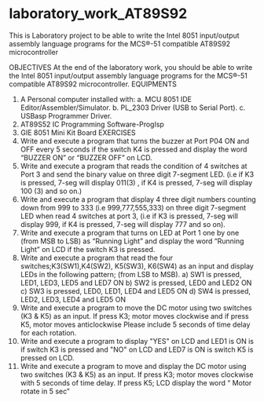 # laboratory_work_AT89S92
This is Laboratory project to be able to write the Intel 8051 input/output assembly language programs for the MCS®-51 compatible AT89S92 microcontroller

OBJECTIVES
At the end of the laboratory work, you should be able to write the Intel 8051 input/output
assembly language programs for the MCS®-51 compatible AT89S92 microcontroller.
EQUIPMENTS
1. A Personal computer installed with:
a. MCU 8051 IDE Editor/Assembler/Simulator.
b. PL_2303 Driver (USB to Serial Port).
c. USBasp Programmer Driver.
2. AT89S52 IC Programming Software-ProgIsp
3. GIE 8051 Mini Kit Board
EXERCISES
1. Write and execute a program that turns the buzzer at Port P04 ON and OFF every 5 seconds if
the switch K4 is pressed and display the word “BUZZER ON” or “BUZZER OFF” on LCD.
2. Write and execute a program that reads the condition of 4 switches at Port 3 and send the
binary value on three digit 7-segment LED. (i.e if K3 is pressed, 7-seg will display 011(3) , if
K4 is pressed, 7-seg will display 100 (3) and so on.)
3. Write and execute a program that display 4 three digit numbers counting down from 999 to
333 (i.e 999,777,555,333) on three digit 7-segment LED when read 4 switches at port 3, (i.e if
K3 is pressed, 7-seg will display 999, if K4 is pressed, 7-seg will display 777 and so on).
4. Write and execute a program that turns on LED at Port 1 one by one (from MSB to LSB) as
“Running Light” and display the word “Running Light” on LCD if the switch K3 is pressed.
5. Write and execute a program that read the four switches;K3(SW1),K4(SW2), K5(SW3),
K6(SW4) as an input and display LEDs in the following pattern; (from LSB to MSB).
a) SW1 is pressed, LED1, LED3, LED5 and LED7 ON
b) SW2 is pressed, LED0 and LED2 ON
c) SW3 is pressed, LED0, LED1, LED4 and LED5 ON
d) SW4 is pressed, LED2, LED3, LED4 and LED5 ON
6. Write and execute a program to move the DC motor using two switches (K3 & K5) as an
input. If press K3; motor moves clockwise and if press K5, motor moves anticlockwise Please
include 5 seconds of time delay for each rotation.
7. Write and execute a program to display "YES" on LCD and LED1 is ON is if switch K3 is
pressed and "NO" on LCD and LED7 is ON is switch K5 is pressed on LCD.
8. Write and execute a program to move and display the DC motor using two switches (K3 &
K5) as an input. If press K3; motor moves clockwise with 5 seconds of time delay. If press
K5; LCD display the word “ Motor rotate in 5 sec”
